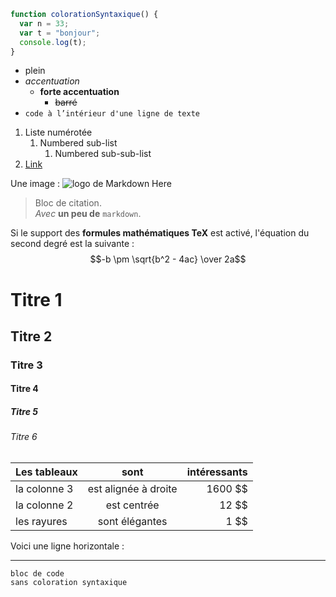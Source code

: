 ```javascript
function colorationSyntaxique() {
  var n = 33;
  var t = "bonjour";
  console.log(t);
}
```

* plein
* *accentuation*
  * **forte accentuation**
    * ~~barré~~
* `code à l’intérieur d'une ligne de texte`

1. Liste numérotée
   1. Numbered sub-list
      1. Numbered sub-sub-list
2. [Link](https://www.google.com)


Une image : ![logo de Markdown Here](/images/icon24.png)


> Bloc de citation.  
> *Avec* **un peu de** `markdown`.

Si le support des **formules mathématiques TeX** est activé, l'équation du second degré est la suivante : 
$$-b \pm \sqrt{b^2 - 4ac} \over 2a$$

# Titre 1
## Titre 2
### Titre 3
#### Titre 4
##### Titre 5
###### Titre 6
  
| Les tableaux | sont | intéressants |
| ------------- |:-------------:| -----:|
| la colonne 3 | est alignée à droite | 1600 $$ |
| la colonne 2 | est centrée | 12 $$ |
| les rayures | sont élégantes | 1 $$ |

Voici une ligne horizontale :

---

```
bloc de code
sans coloration syntaxique
```

